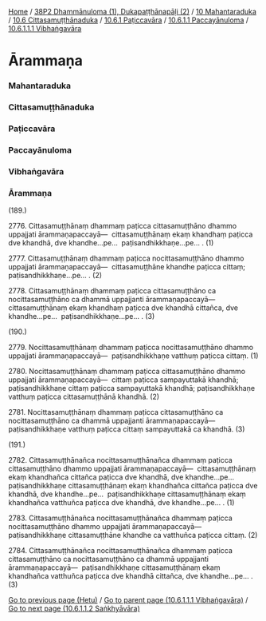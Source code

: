 
[Home](/) / [38P2 Dhammānuloma (1), Dukapaṭṭhānapāḷi (2)](../../../../../../38P2.md) / [10 Mahantaraduka](../../../../../10.md) / [10.6 Cittasamuṭṭhānaduka](../../../../10.6.md) / [10.6.1 Paṭiccavāra](../../../10.6.1.md) / [10.6.1.1 Paccayānuloma](../../10.6.1.1.md) / [10.6.1.1.1 Vibhaṅgavāra](../10.6.1.1.1.md)

# Ārammaṇa

### Mahantaraduka

### Cittasamuṭṭhānaduka

### Paṭiccavāra

### Paccayānuloma

### Vibhaṅgavāra

### Ārammaṇa

(189.)

2776\. Cittasamuṭṭhānaṃ dhammaṃ paṭicca cittasamuṭṭhāno dhammo uppajjati ārammaṇapaccayā—  cittasamuṭṭhānaṃ ekaṃ khandhaṃ paṭicca dve khandhā, dve khandhe…pe…  paṭisandhikkhaṇe…pe… . (1)

2777\. Cittasamuṭṭhānaṃ dhammaṃ paṭicca nocittasamuṭṭhāno dhammo uppajjati ārammaṇapaccayā—  cittasamuṭṭhāne khandhe paṭicca cittaṃ; paṭisandhikkhaṇe…pe… . (2)

2778\. Cittasamuṭṭhānaṃ dhammaṃ paṭicca cittasamuṭṭhāno ca nocittasamuṭṭhāno ca dhammā uppajjanti ārammaṇapaccayā—  cittasamuṭṭhānaṃ ekaṃ khandhaṃ paṭicca dve khandhā cittañca, dve khandhe…pe…  paṭisandhikkhaṇe…pe… . (3)

(190.)

2779\. Nocittasamuṭṭhānaṃ dhammaṃ paṭicca nocittasamuṭṭhāno dhammo uppajjati ārammaṇapaccayā—  paṭisandhikkhaṇe vatthuṃ paṭicca cittaṃ. (1)

2780\. Nocittasamuṭṭhānaṃ dhammaṃ paṭicca cittasamuṭṭhāno dhammo uppajjati ārammaṇapaccayā—  cittaṃ paṭicca sampayuttakā khandhā; paṭisandhikkhaṇe cittaṃ paṭicca sampayuttakā khandhā; paṭisandhikkhaṇe vatthuṃ paṭicca cittasamuṭṭhānā khandhā. (2)

2781\. Nocittasamuṭṭhānaṃ dhammaṃ paṭicca cittasamuṭṭhāno ca nocittasamuṭṭhāno ca dhammā uppajjanti ārammaṇapaccayā—  paṭisandhikkhaṇe vatthuṃ paṭicca cittaṃ sampayuttakā ca khandhā. (3)

(191.)

2782\. Cittasamuṭṭhānañca nocittasamuṭṭhānañca dhammaṃ paṭicca cittasamuṭṭhāno dhammo uppajjati ārammaṇapaccayā—  cittasamuṭṭhānaṃ ekaṃ khandhañca cittañca paṭicca dve khandhā, dve khandhe…pe…  paṭisandhikkhaṇe cittasamuṭṭhānaṃ ekaṃ khandhañca cittañca paṭicca dve khandhā, dve khandhe…pe…  paṭisandhikkhaṇe cittasamuṭṭhānaṃ ekaṃ khandhañca vatthuñca paṭicca dve khandhā, dve khandhe…pe… . (1)

2783\. Cittasamuṭṭhānañca nocittasamuṭṭhānañca dhammaṃ paṭicca nocittasamuṭṭhāno dhammo uppajjati ārammaṇapaccayā—  paṭisandhikkhaṇe cittasamuṭṭhāne khandhe ca vatthuñca paṭicca cittaṃ. (2)

2784\. Cittasamuṭṭhānañca nocittasamuṭṭhānañca dhammaṃ paṭicca cittasamuṭṭhāno ca nocittasamuṭṭhāno ca dhammā uppajjanti ārammaṇapaccayā—  paṭisandhikkhaṇe cittasamuṭṭhānaṃ ekaṃ khandhañca vatthuñca paṭicca dve khandhā cittañca, dve khandhe…pe… . (3)

[Go to previous page (Hetu)](Hetu.md) / [Go to parent page (10.6.1.1.1 Vibhaṅgavāra)](../10.6.1.1.1.md) / [Go to next page (10.6.1.1.2 Saṅkhyāvāra)](../10.6.1.1.2.md)


